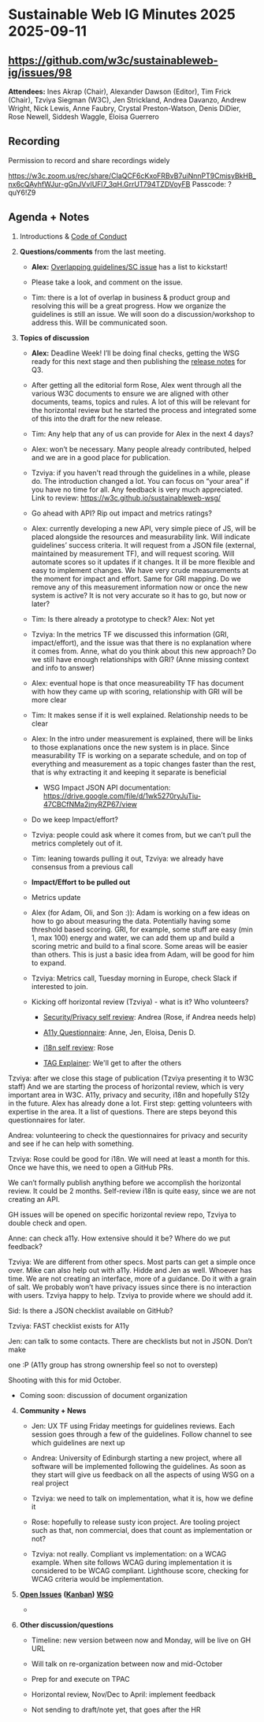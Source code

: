 # Sustainable Web IG Minutes 2025 2025-09-11

## https://github.com/w3c/sustainableweb-ig/issues/98


**Attendees:**  Ines Akrap (Chair), Alexander Dawson (Editor), Tim Frick (Chair), Tzviya Siegman (W3C), Jen Strickland, Andrea Davanzo, Andrew Wright, Nick Lewis, Anne Faubry, Crystal Preston-Watson, Denis DiDier, Rose Newell, Siddesh Waggle, Eloisa Guerrero


## Recording

Permission to record and share recordings widely

https://w3c.zoom.us/rec/share/CIaQCF6cKxoFRBvB7uiNnnPT9CmisyBkHB_nx6cQAyhfWJur-gGnJVvIUFl7_3qH.GrrUT794TZDVoyFB
Passcode: ?quY6!Z9 


## Agenda + Notes

1. Introductions & [Code of Conduct](https://www.w3.org/policies/code-of-conduct/)

2. **Questions/comments** from the last meeting.

   - **Alex:** [Overlapping guidelines/SC issue](https://github.com/w3c/sustainableweb-wsg/issues/5) has a list to kickstart!

   - Please take a look, and comment on the issue.

   - Tim: there is a lot of overlap in business & product group and resolving this will be a great progress. How we organize the guidelines is still an issue. We will soon do a discussion/workshop to address this. Will be communicated soon.

3. **Topics of discussion**

   - **Alex:** Deadline Week! I’ll be doing final checks, getting the WSG ready for this next stage and then publishing the [release notes](http://github.com/w3c/sustainableweb-wsg/releases) for Q3.

   - After getting all the editorial form Rose, Alex went through all the various W3C documents to ensure we are aligned with other documents, teams, topics and rules. A lot of this will be relevant for the horizontal review but he started the process and integrated some of this into the draft for the new release.

   - Tim: Any help that any of us can provide for Alex in the next 4 days?

   - Alex: won’t be necessary. Many people already contributed, helped and we are in a good place for publication.

   - Tzviya: if you haven't read through the guidelines in a while, please do. The introduction changed a lot. You can focus on “your area” if you have no time for all. Any feedback is very much appreciated. Link to review: <https://w3c.github.io/sustainableweb-wsg/>

   - Go ahead with API? Rip out impact and metrics ratings?

   - Alex: currently developing a new API, very simple piece of JS, will be placed alongside the resources and measurability link. Will indicate guidelines’ success criteria. It will request from a JSON file (external, maintained by measurement TF), and will request scoring. Will automate scores so it updates if it changes. It ill be more flexible and easy to implement changes. We have very crude measurements at the moment for impact and effort. Same for GRI mapping. Do we remove any of this measurement information now or once the new system is active? It is not very accurate so it has to go, but now or later?

   - Tim: Is there already a prototype to check? Alex: Not yet

   - Tzviya: In the metrics TF we discussed this information (GRI, impact/effort), and the issue was that there is no explanation where it comes from. Anne, what do you think about this new approach? Do we still have enough relationships with GRI? (Anne missing context and info to answer)

   - Alex: eventual hope is that once measureability TF has document with how they came up with scoring, relationship with GRI will be more clear

   - Tim: It makes sense if it is well explained. Relationship needs to be clear

   - Alex: In the intro under measurement is explained, there will be links to those explanations once the new system is in place. Since measurability TF is working on a separate schedule, and on top of everything and measurement as a topic changes faster than the rest, that is why extracting it and keeping it separate is beneficial

     - WSG Impact JSON API documentation: <https://drive.google.com/file/d/1wk5270ryJuTiu-47CBCfNMa2jnyRZP67/view>

   - Do we keep Impact/effort?

   - Tzviya: people could ask where it comes from, but we can’t pull the metrics completely out of it.

   - Tim: leaning towards pulling it out, Tzviya: we already have consensus from a previous call

   - **Impact/Effort to be pulled out**

   - Metrics update

   - Alex (for Adam, Oli, and Son :)): Adam is working on a few ideas on how to go about measuring the data. Potentially having some threshold based scoring. GRI, for example, some stuff are easy (min 1, max 100) energy and water, we can add them up and build a scoring metric and build to a final score. Some areas will be easier than others. This is just a basic idea from Adam, will be good for him to expand.

   - Tzviya: Metrics call, Tuesday morning in Europe, check Slack if interested to join.

   - Kicking off horizontal review (Tzviya) - what is it? Who volunteers?

     - [Security/Privacy self review](https://www.w3.org/TR/security-privacy-questionnaire/): Andrea (Rose, if Andrea needs help)

     - [A11y Questionnaire](https://w3c.github.io/fast/checklist.html): Anne, Jen, Eloisa, Denis D.

     - [i18n self review](https://www.w3.org/International/review-request#selfreview): Rose

     - [TAG Explainer](https://w3ctag.github.io/explainer-explainer/#introduction): We'll get to after the others

Tzviya: after we close this stage of publication (Tzviya presenting it to W3C staff) And we are starting the process of horizontal review, which is very important area in W3C. A11y, privacy and security, i18n and hopefully S12y in the future. Alex 
has already done a lot. First step: getting volunteers with expertise in the area. It a list of questions. There are steps beyond this questionnaires for later.

Andrea: volunteering to check the questionnaires for privacy and security and see if he can help with something.

Tzviya: Rose could be good for i18n. We will need at least a month for this. Once we have this, we need to open a GitHub PRs.

We can’t formally publish anything before we accomplish the horizontal review. It could be 2 months. Self-review i18n is quite easy, since we are not creating an API.

GH issues will be opened on specific horizontal review repo, Tzviya to double check and open.

Anne: can check a11y. How extensive should it be? Where do we put feedback?

Tzviya: We are different from other specs. Most parts can get a simple once over. Mike can also help out with a11y. Hidde and Jen as well. Whoever has time. We are not creating an interface, more of a guidance. Do it with a grain of salt. We probably won’t have privacy issues since there is no interaction with users. Tzviya happy to help. Tzviya to provide where we should add it.

Sid: Is there a JSON checklist available on GitHub?

Tzviya: FAST checklist exists for A11y

Jen: can talk to some contacts. There are checklists but not in JSON. Don’t make

one :P (A11y group has strong ownership feel so not to overstep)

Shooting with this for mid October.

- Coming soon: discussion of document organization

4. **Community + News**

   - Jen: UX TF using Friday meetings for guidelines reviews. Each session goes through a few of the guidelines. Follow channel to see which guidelines are next up

   - Andrea: University of Edinburgh starting a new project, where all software will be implemented following the guidelines. As soon as they start will give us feedback on all the aspects of using WSG on a real project

   - Tzviya: we need to talk on implementation, what it is, how we define it

   - Rose: hopefully to release susty icon project. Are tooling project such as that, non commercial, does that count as implementation or not?

   - Tzviya: not really. Compliant vs implementation: on a WCAG example. When site follows WCAG during implementation it is considered to be WCAG compliant. Lighthouse score, checking for WCAG criteria would be implementation.

5. [****Open Issues****](https://github.com/w3c/sustainableweb-ig/issues) **(**[****Kanban****](https://github.com/orgs/w3c/projects/198)**)** [****WSG****](https://github.com/w3c/sustainableweb-wsg)

   -

6. **Other discussion/questions**

   - Timeline: new version between now and Monday, will be live on GH URL

   - Will talk on re-organization between now and mid-October

   - Prep for and execute on TPAC

   - Horizontal review, Nov/Dec to April: implement feedback

   - Not sending to draft/note yet, that goes after the HR
